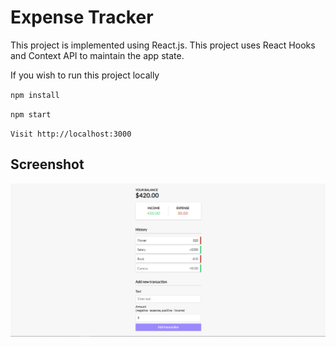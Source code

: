 # Expense Tracker

This project is implemented using React.js.
This project uses React Hooks and Context API to maintain the app state.

If you wish to run this project locally

`npm install`

`npm start`

`Visit http://localhost:3000`

## Screenshot

!['Screenshot'](./sc.png "Screenshot")
